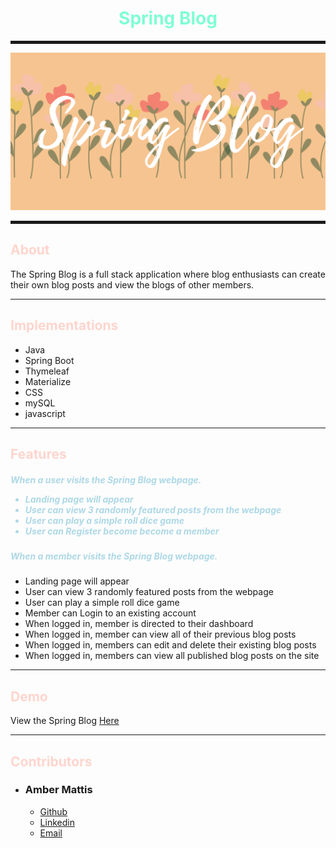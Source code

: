 <h1 align="center" style="color: aquamarine">
    Spring Blog 
</h1>
<hr style="height: 5px">

![Spring Banner](src/main/resources/static/images/SPRING-BLOG.png)

<hr style="height: 5px">


<h2 style="color:#ffd5cd;">About </h2>
The Spring Blog is a full stack application where blog enthusiasts can create their own blog posts and view the blogs of other members. 

<hr>
<h2 style="color: #ffd5cd">Implementations</h2>
<ul>
    <li>Java</li>
    <li>Spring Boot</li>
    <li>Thymeleaf</li>
    <li>Materialize</li>
    <li>CSS</li>
    <li>mySQL</li>
    <li>javascript</li>

</ul>

<hr>

<h2 style="color:#ffd5cd;">Features</h2>

<h5 style="color:lightblue">When a user visits the Spring Blog webpage.
<ul>
        <li>Landing page will appear</li>
        <li>User can view 3 randomly featured posts from the webpage</li>
        <li>User can play a simple roll dice game</li>
        <li>User can Register become become a member</li>
</ul>

<h5 style="color:lightblue">When a member visits the Spring Blog webpage.</h5>
<ul>
        <li>Landing page will appear</li>
        <li>User can view 3 randomly featured posts from the webpage</li>
        <li>User can play a simple roll dice game</li>
        <li>Member can Login to an existing account</li>    
        <li>When logged in, member is directed to their dashboard</li>
        <li>When logged in, member can view all of their previous blog posts</li>
        <li>When logged in, members can edit and delete their existing blog posts</li>
        <li>When logged in, members can view all published blog posts on the site</li>
</ul>
<hr>

<h2 style="color: #ffd5cd">Demo</h2>

View the Spring Blog <a href="http://amber-mattis.com">Here</a>

<hr>
<h2 style="color: #ffd5cd">Contributors</h2>

<ul>
<li><h3>Amber Mattis</h3>
    <ul>
        <li><a href="https://github.com/AmberMattis">Github</a></li>
        <li><a href="https://www.linkedin.com/in/amber-mattis/">Linkedin</a></li>
        <li><a href="https://amber.mattis2@gmail.com">Email</a></li>
    </ul>

</li>

</ul>
